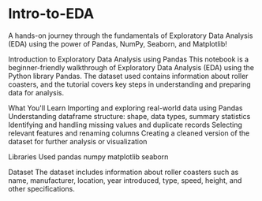 # Intro-to-EDA
A hands-on journey through the fundamentals of Exploratory Data Analysis (EDA) using the power of Pandas, NumPy, Seaborn, and Matplotlib!

Introduction to Exploratory Data Analysis using Pandas
This notebook is a beginner-friendly walkthrough of Exploratory Data Analysis (EDA) using the Python library Pandas. The dataset used contains information about roller coasters, and the tutorial covers key steps in understanding and preparing data for analysis.

What You'll Learn
Importing and exploring real-world data using Pandas
Understanding dataframe structure: shape, data types, summary statistics
Identifying and handling missing values and duplicate records
Selecting relevant features and renaming columns
Creating a cleaned version of the dataset for further analysis or visualization

Libraries Used
pandas
numpy
matplotlib
seaborn

Dataset
The dataset includes information about roller coasters such as name, manufacturer, location, year introduced, type, speed, height, and other specifications.
